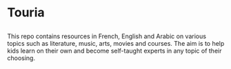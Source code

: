 # Touria
##

## 
This repo contains resources in French, English and Arabic on various topics such as literature, music, arts, movies and courses. The aim is to help kids learn on their own and become self-taught experts in any topic of their choosing.
